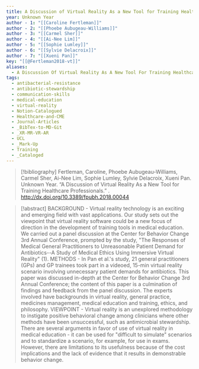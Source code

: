 ```yaml
---
title: A Discussion of Virtual Reality As a New Tool for Training Healthcare Professionals
year: Unknown Year
author - 1: "[[Caroline Fertleman]]"
author - 2: "[[Phoebe Aubugeau-Williams]]"
author - 3: "[[Carmel Sher]]"
author - 4: "[[Ai-Nee Lim]]"
author - 5: "[[Sophie Lumley]]"
author - 6: "[[Sylvie Delacroix]]"
author - 7: "[[Xueni Pan]]"
key: "[[@Fertleman2018-vt]]"
aliases:
  - A Discussion Of Virtual Reality As A New Tool For Training Healthcare Professionals
tags:
  - antibacterial-resistance
  - antibiotic-stewardship
  - communication-skills
  - medical-education
  - virtual-reality
  - Notion-Catalogued
  - Healthcare-and-CME
  - Journal-Articles
  - _BibTex-to-MD-Git
  - _XR-MR-VR-AR
  - UCL
  - _Mark-Up
  - Training
  - _Cataloged
---
```


> [!bibliography]
> Fertleman, Caroline, Phoebe Aubugeau-Williams, Carmel Sher, Ai-Nee Lim, Sophie Lumley, Sylvie Delacroix, Xueni Pan. Unknown Year. “A Discussion of Virtual Reality As a New Tool for Training Healthcare Professionals.” . http://dx.doi.org/10.3389/fpubh.2018.00044

> [!abstract]
> BACKGROUND -  Virtual reality technology is an exciting and emerging field with vast applications. Our study sets out the viewpoint that virtual reality software could be a new focus of direction in the development of training tools in medical education. We carried out a panel discussion at the Center for Behavior Change 3rd Annual Conference, prompted by the study, "The Responses of Medical General Practitioners to Unreasonable Patient Demand for Antibiotics--A Study of Medical Ethics Using Immersive Virtual Reality" (1). METHODS -  In Pan et al.'s study, 21 general practitioners (GPs) and GP trainees took part in a videoed, 15-min virtual reality scenario involving unnecessary patient demands for antibiotics. This paper was discussed in-depth at the Center for Behavior Change 3rd Annual Conference; the content of this paper is a culmination of findings and feedback from the panel discussion. The experts involved have backgrounds in virtual reality, general practice, medicines management, medical education and training, ethics, and philosophy. VIEWPOINT -  Virtual reality is an unexplored methodology to instigate positive behavioral change among clinicians where other methods have been unsuccessful, such as antimicrobial stewardship. There are several arguments in favor of use of virtual reality in medical education -  it can be used for "difficult to simulate" scenarios and to standardize a scenario, for example, for use in exams. However, there are limitations to its usefulness because of the cost implications and the lack of evidence that it results in demonstrable behavior change.
